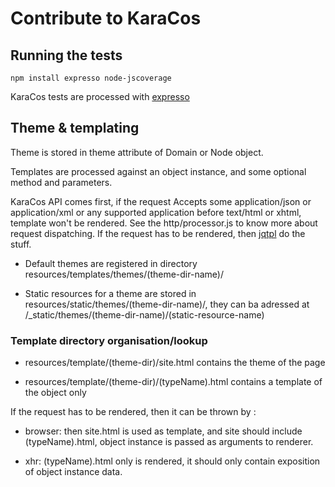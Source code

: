 # Contribute to KaraCos

## Running the tests

    npm install expresso node-jscoverage

KaraCos tests are processed with [expresso](http://visionmedia.github.com/expresso/)

## Theme & templating

Theme is stored in theme attribute of Domain or Node object.

Templates are processed against an object instance, and some optional method and parameters.

KaraCos API comes first, if the request Accepts some application/json or application/xml or any supported application before text/html or xhtml, template won't be rendered.
See the http/processor.js to know more about request dispatching.
If the request has to be rendered, then [jqtpl](https://github.com/kof/node-jqtpl) do the stuff.

* Default themes are registered in directory resources/templates/themes/(theme-dir-name)/

* Static resources for a theme are stored in resources/static/themes/(theme-dir-name)/, they can ba adressed at /_static/themes/(theme-dir-name)/(static-resource-name)

### Template directory organisation/lookup

* resources/template/(theme-dir)/site.html contains the theme of the page

* resources/template/(theme-dir)/(typeName).html contains a template of the object only

If the request has to be rendered, then it can be thrown by :

* browser: then site.html is used as template, and site should include (typeName).html, object instance is passed as arguments to renderer.

* xhr: (typeName).html only is rendered, it should only contain exposition of object instance data.